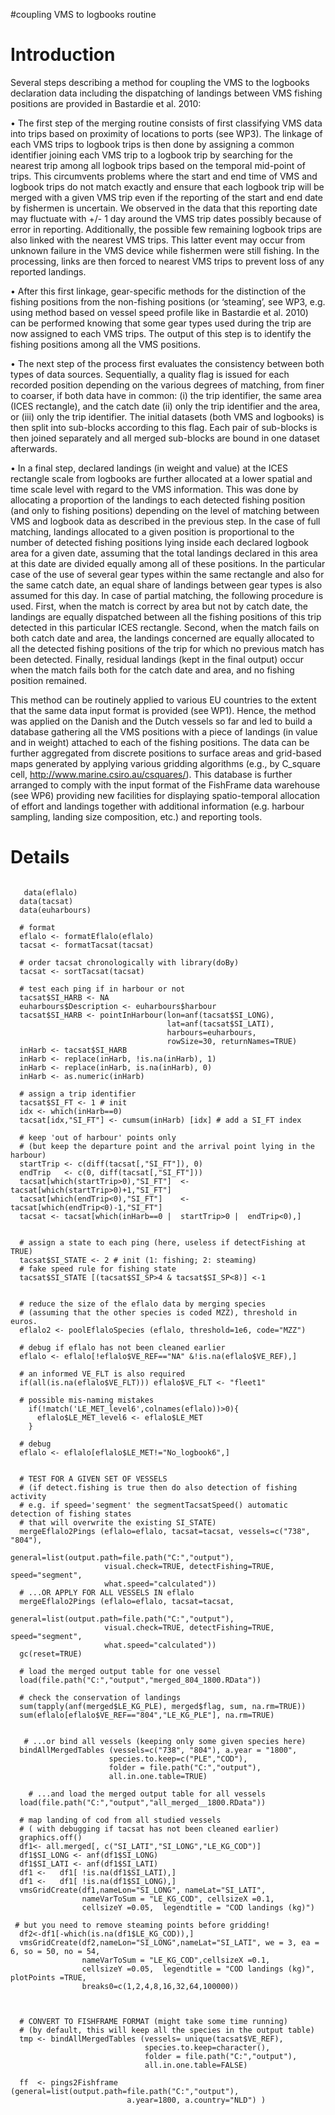 #coupling VMS to logbooks routine

# Introduction #

Several steps describing a method for coupling the VMS to the logbooks declaration data including the dispatching of landings between VMS fishing positions are provided in Bastardie et al. 2010:

•	The first step of the merging routine consists of first classifying VMS data into trips based on proximity of locations to ports (see WP3).  The linkage of each VMS trips to logbook trips is then done by assigning a common identifier joining each VMS trip to a logbook trip by searching for the nearest trip among all logbook trips based on the temporal mid-point of trips. This circumvents problems where the start and end time of VMS and logbook trips do not match exactly and ensure that each logbook trip will be merged with a given VMS trip even if the reporting of the start and end date by fishermen is uncertain. We observed in the data that this reporting date may fluctuate with +/- 1 day around the VMS trip dates possibly because of error in reporting. Additionally, the possible few remaining logbook trips are also linked with the nearest VMS trips. This latter event may occur from unknown failure in the VMS device while fishermen were still fishing. In the processing, links are then forced to nearest VMS trips to prevent loss of any reported landings.

•	After this first linkage, gear-specific methods for the distinction of the fishing positions from the non-fishing positions (or ‘steaming’, see WP3, e.g. using method based on vessel speed profile like in Bastardie et al. 2010) can be performed knowing that some gear types used during the trip are now assigned to each VMS trips.  The output of this step is to identify the fishing positions among all the VMS positions.

•	The next step of the process first evaluates the consistency between both types of data sources. Sequentially, a quality flag is issued for each recorded position depending on the various degrees of matching, from finer to coarser, if both data have in common: (i) the trip identifier, the same area (ICES rectangle), and the catch date (ii) only the trip identifier and the area, or (iii) only the trip identifier. The initial datasets (both VMS and logbooks) is then split into sub-blocks according to this flag. Each pair of sub-blocks is then joined separately and all merged sub-blocks are bound in one dataset afterwards.

•	In a final step, declared landings (in weight and value) at the ICES rectangle scale from logbooks are further allocated at a lower spatial and time scale level with regard to the VMS information. This was done by allocating a proportion of the landings to each detected fishing position (and only to fishing positions) depending on the level of matching between VMS and logbook data as described in the previous step. In the case of full matching, landings allocated to a given position is proportional to the number of detected fishing positions lying inside each declared logbook area for a given date, assuming that the total landings declared in this area at this date are divided equally among all of these positions. In the particular case of the use of several gear types within the same rectangle and also for the same catch date, an equal share of landings between gear types is also assumed for this day. In case of partial matching, the following procedure is used. First, when the match is correct by area but not by catch date, the landings are equally dispatched between all the fishing positions of this trip detected in this particular ICES rectangle. Second, when the match fails on both catch date and area, the landings concerned are equally allocated to all the detected fishing positions of the trip for which no previous match has been detected. Finally, residual landings (kept in the final output) occur when the match fails both for the catch date and area, and no fishing position remained.

This method can be routinely applied to various EU countries to the extent that the same data input format is provided (see WP1).  Hence, the method was applied on the Danish and the Dutch vessels so far and led to build a database gathering all the VMS positions with a piece of landings (in value and in weight) attached to each of the fishing positions. The data can be further aggregated from discrete positions to surface areas and grid-based maps generated by applying various gridding algorithms (e.g., by C\_square cell, http://www.marine.csiro.au/csquares/). This database is further arranged to comply with the input format of the FishFrame data warehouse (see WP6) providing new facilities for displaying spatio-temporal allocation of effort and landings together with additional information (e.g. harbour sampling, landing size composition, etc.) and reporting tools.



# Details #

```

   data(eflalo)
  data(tacsat)
  data(euharbours)

  # format
  eflalo <- formatEflalo(eflalo)
  tacsat <- formatTacsat(tacsat)

  # order tacsat chronologically with library(doBy)
  tacsat <- sortTacsat(tacsat)

  # test each ping if in harbour or not
  tacsat$SI_HARB <- NA
  euharbours$Description <- euharbours$harbour
  tacsat$SI_HARB <- pointInHarbour(lon=anf(tacsat$SI_LONG),
                                   lat=anf(tacsat$SI_LATI),
                                   harbours=euharbours,
                                   rowSize=30, returnNames=TRUE)
  inHarb <- tacsat$SI_HARB
  inHarb <- replace(inHarb, !is.na(inHarb), 1)
  inHarb <- replace(inHarb, is.na(inHarb), 0)
  inHarb <- as.numeric(inHarb)

  # assign a trip identifier
  tacsat$SI_FT <- 1 # init
  idx <- which(inHarb==0)
  tacsat[idx,"SI_FT"] <- cumsum(inHarb) [idx] # add a SI_FT index

  # keep 'out of harbour' points only
  # (but keep the departure point and the arrival point lying in the harbour)
  startTrip <- c(diff(tacsat[,"SI_FT"]), 0)
  endTrip   <- c(0, diff(tacsat[,"SI_FT"]))
  tacsat[which(startTrip>0),"SI_FT"]  <-  tacsat[which(startTrip>0)+1,"SI_FT"] 
  tacsat[which(endTrip<0),"SI_FT"]    <-  tacsat[which(endTrip<0)-1,"SI_FT"] 
  tacsat <- tacsat[which(inHarb==0 |  startTrip>0 |  endTrip<0),]


  # assign a state to each ping (here, useless if detectFishing at TRUE)
  tacsat$SI_STATE <- 2 # init (1: fishing; 2: steaming)
  # fake speed rule for fishing state
  tacsat$SI_STATE [(tacsat$SI_SP>4 & tacsat$SI_SP<8)] <-1


  # reduce the size of the eflalo data by merging species
  # (assuming that the other species is coded MZZ), threshold in euros.
  eflalo2 <- poolEflaloSpecies (eflalo, threshold=1e6, code="MZZ")

  # debug if eflalo has not been cleaned earlier
  eflalo <- eflalo[!eflalo$VE_REF=="NA" &!is.na(eflalo$VE_REF),]
  
  # an informed VE_FLT is also required
  if(all(is.na(eflalo$VE_FLT))) eflalo$VE_FLT <- "fleet1"
  
  # possible mis-naming mistakes
    if(!match('LE_MET_level6',colnames(eflalo))>0){
      eflalo$LE_MET_level6 <- eflalo$LE_MET
    }

  # debug
  eflalo <- eflalo[eflalo$LE_MET!="No_logbook6",]


  # TEST FOR A GIVEN SET OF VESSELS
  # (if detect.fishing is true then do also detection of fishing activity
  # e.g. if speed='segment' the segmentTacsatSpeed() automatic detection of fishing states
  # that will overwrite the existing SI_STATE)
  mergeEflalo2Pings (eflalo=eflalo, tacsat=tacsat, vessels=c("738", "804"),
                     general=list(output.path=file.path("C:","output"),
                     visual.check=TRUE, detectFishing=TRUE, speed="segment",
                     what.speed="calculated"))
  # ...OR APPLY FOR ALL VESSELS IN eflalo
  mergeEflalo2Pings (eflalo=eflalo, tacsat=tacsat,
                     general=list(output.path=file.path("C:","output"),
                     visual.check=TRUE, detectFishing=TRUE, speed="segment",
                     what.speed="calculated"))
  gc(reset=TRUE)

  # load the merged output table for one vessel
  load(file.path("C:","output","merged_804_1800.RData"))

  # check the conservation of landings
  sum(tapply(anf(merged$LE_KG_PLE), merged$flag, sum, na.rm=TRUE))
  sum(eflalo[eflalo$VE_REF=="804","LE_KG_PLE"], na.rm=TRUE)


   # ...or bind all vessels (keeping only some given species here)
  bindAllMergedTables (vessels=c("738", "804"), a.year = "1800",
                      species.to.keep=c("PLE","COD"),
                      folder = file.path("C:","output"),
                      all.in.one.table=TRUE)

    # ...and load the merged output table for all vessels
  load(file.path("C:","output","all_merged__1800.RData"))

  # map landing of cod from all studied vessels
  # ( with debugging if tacsat has not been cleaned earlier)
  graphics.off()
  df1<- all.merged[, c("SI_LATI","SI_LONG","LE_KG_COD")]
  df1$SI_LONG <- anf(df1$SI_LONG)
  df1$SI_LATI <- anf(df1$SI_LATI)
  df1 <-   df1[ !is.na(df1$SI_LATI),]
  df1 <-   df1[ !is.na(df1$SI_LONG),]
  vmsGridCreate(df1,nameLon="SI_LONG", nameLat="SI_LATI",
                nameVarToSum = "LE_KG_COD", cellsizeX =0.1,
                cellsizeY =0.05,  legendtitle = "COD landings (kg)")

 # but you need to remove steaming points before gridding!
  df2<-df1[-which(is.na(df1$LE_KG_COD)),]
  vmsGridCreate(df2,nameLon="SI_LONG",nameLat="SI_LATI", we = 3, ea = 6, so = 50, no = 54,
                nameVarToSum = "LE_KG_COD",cellsizeX =0.1,
                cellsizeY =0.05,  legendtitle = "COD landings (kg)", plotPoints =TRUE, 
                breaks0=c(1,2,4,8,16,32,64,100000))



  # CONVERT TO FISHFRAME FORMAT (might take some time running)
  # (by default, this will keep all the species in the output table)
  tmp <- bindAllMergedTables (vessels= unique(tacsat$VE_REF),
                              species.to.keep=character(),
                              folder = file.path("C:","output"),
                              all.in.one.table=FALSE)

  ff  <- pings2Fishframe (general=list(output.path=file.path("C:","output"),
                          a.year=1800, a.country="NLD") )





 

```